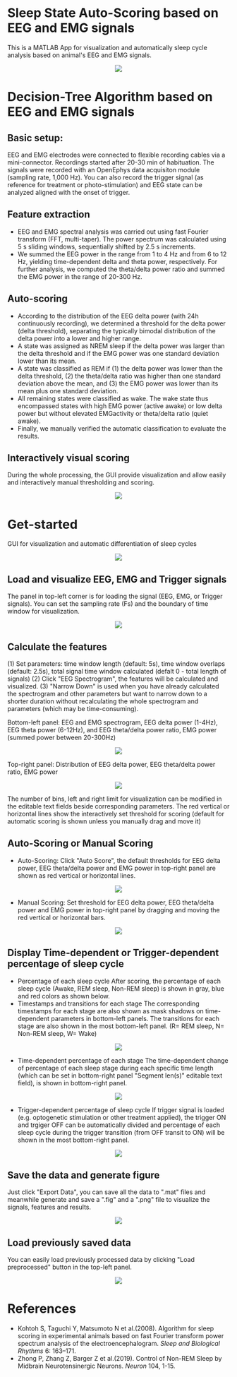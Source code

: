 # Sleep State Auto-Scoring based on EEG and EMG signals
This is a MATLAB App for visualization and automatically sleep cycle analysis based on animal's EEG and EMG signals.
<p align="center">
  <img src="https://li-shen-amy.github.io/profile/images/projects/sleep_eeg.jpg" />
</p>

# Decision-Tree Algorithm based on EEG and EMG signals
## Basic setup:
EEG and EMG electrodes were connected to flexible recording cables via a mini-connector. Recordings started after 20-30 min of habituation. The signals were recorded with an OpenEphys data acquisiton module (sampling rate, 1,000 Hz). You can also record the trigger signal (as reference for treatment or photo-stimulation) and EEG state can be analyzed aligned with the onset of trigger.
## Feature extraction
- EEG and EMG spectral analysis was carried out using fast Fourier transform (FFT, multi-taper). The power spectrum was calculated using 5 s sliding windows, sequentially shifted by 2.5 s increments. 
- We summed the EEG power in the range from 1 to 4 Hz and from 6 to 12 Hz, yielding time-dependent delta and theta power, respectively. For further analysis, we computed the theta/delta power ratio and summed the EMG power in the range of 20-300 Hz. 
## Auto-scoring
- According to the distribution of the EEG delta power (with 24h continuously recording), we determined a threshold for the delta power (delta threshold), separating the typically bimodal distribution of the delta power into a lower and higher range.
- A state was assigned as NREM sleep if the delta power was larger than the delta threshold and if the EMG power was one standard deviation lower than its mean. 
- A state was classified as REM if (1) the delta power was lower than the delta threshold, (2) the theta/delta ratio was higher than one standard
deviation above the mean, and (3) the EMG power was lower than its mean plus one standard deviation. 
- All remaining states were classified as wake. The wake state thus encompassed states with high EMG power (active awake) or low delta power but without elevated EMGactivity or theta/delta ratio (quiet awake). 
- Finally, we manually verified the automatic classification to evaluate the results.
## Interactively visual scoring
During the whole processing, the GUI provide visualization and allow easily and interactively manual thresholding and scoring.
<p align="center">
  <img src="https://li-shen-amy.github.io/profile/images/projects/sleep_decision_tree.png" />
</p>

# Get-started
GUI for visualization and automatic differentiation of sleep cycles
<p align="center">
  <img src="https://li-shen-amy.github.io/profile/images/projects/sleep_gui.png" />
</p>

## Load and visualize EEG, EMG and Trigger signals
The panel in top-left corner is for loading the signal (EEG, EMG, or Trigger signals). You can set the sampling rate (Fs) and the boundary of time window for visualization.
<p align="center">
  <img src="https://li-shen-amy.github.io/profile/images/projects/sleep_gui_load_data.png" />
</p>

## Calculate the features
(1) Set parameters: time window length (default: 5s), time window overlaps (default: 2.5s), total signal time window calculated (defalt 0 - total length  of signals)
(2) Click "EEG Spectrogram", the features will be calculated and visualized.
(3) "Narrow Down" is used when you have already calculated the spectrogram and other parameters but want to narrow down to a shorter duration without recalculating the whole spectrogram and parameters (which may be time-consuming).

Bottom-left panel: EEG and EMG spectrogram, EEG delta power (1-4Hz), EEG theta power (6-12Hz), and EEG theta/delta power ratio, EMG power (summed power between 20-300Hz)
<p align="center">
  <img src="https://li-shen-amy.github.io/profile/images/projects/sleep_gui_features1.png" />
</p>

Top-right panel: Distribution of EEG delta power, EEG theta/delta power ratio, EMG power
<p align="center">
  <img src="https://li-shen-amy.github.io/profile/images/projects/sleep_gui_features.jpg" />
</p>
The number of bins, left and right limit for visualization can be modified in the editable text fields beside corresponding parameters.
The red vertical or horizontal lines show the interactively set threshold for scoring (default for automatic scoring is shown unless you manually drag and move it)

## Auto-Scoring or Manual Scoring
- Auto-Scoring: Click "Auto Score", the default thresholds for EEG delta power, EEG theta/delta power and EMG power in top-right panel are shown as red vertical or horizontal lines.
<p align="center">
  <img src="https://li-shen-amy.github.io/profile/images/projects/sleep_gui_features1_scoring.jpg" />
</p>

- Manual Scoring: Set threshold for EEG delta power, EEG theta/delta power and EMG power in top-right panel by dragging and moving the red vertical or horizontal bars.
<p align="center">
  <img src="https://li-shen-amy.github.io/profile/images/projects/sleep_gui_features1_threshold.jpg" />
</p>

## Display Time-dependent or Trigger-dependent percentage of sleep cycle
- Percentage of each sleep cycle
After scoring, the percentage of each sleep cycle (Awake, REM sleep, Non-REM sleep) is shown in gray, blue and red colors as shown below.
- Timestamps and transitions for each stage
The corresponding timestamps for each stage are also shown as mask shadows on time-dependent parameters in bottom-left panels.
The transitions for each stage are also shown in the most bottom-left panel. (R= REM sleep, N= Non-REM sleep, W= Wake)
<p align="center">
  <img src="https://li-shen-amy.github.io/profile/images/projects/sleep_gui_timestamps.png" />
</p>

- Time-dependent percentage of each stage
The time-dependent change of percentage of each sleep stage during each specific time length (which can be set in bottom-right panel "Segment len(s)" editable text field), is shown in bottom-right panel.
<p align="center">
  <img src="https://li-shen-amy.github.io/profile/images/projects/sleep_gui_timepercent.png" />
</p>

- Trigger-dependent percentage of sleep cycle
If trigger signal is loaded (e.g. optogenetic stimulation or other treatment applied), the trigger ON and trgiger OFF can be automatically divided and percentage of each sleep cycle during the trigger transition (from OFF transit to ON) will be shown in the most bottom-right panel.
<p align="center">
  <img src="https://li-shen-amy.github.io/profile/images/projects/sleep_gui_trigger.png" />
</p>

## Save the data and generate figure
Just click "Export Data", you can save all the data to ".mat" files and meanwhile generate and save a ".fig" and a ".png" file to visualize the signals, features and results.
<p align="center">
  <img src="https://li-shen-amy.github.io/profile/images/projects/sleep_gui_save.jpg" />
</p>

## Load previously saved data
You can easily load previously processed data by clicking "Load preprocessed" button in the top-left panel.
<p align="center">
  <img src="https://li-shen-amy.github.io/profile/images/projects/sleep_gui_load.jpg" />
</p>

# References
- Kohtoh S, Taguchi Y, Matsumoto N et al.(2008). Algorithm for sleep scoring in experimental animals based on fast Fourier transform power spectrum analysis of the electroencephalogram. _Sleep and Biological Rhythms_ 6: 163–171. 
- Zhong P, Zhang Z, Barger Z et al.(2019). Control of Non-REM Sleep by Midbrain Neurotensinergic Neurons. _Neuron_ 104, 1-15. 
